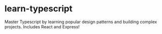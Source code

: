 # learn-typescript
Master Typescript by learning popular design patterns and building complex projects. Includes React and Express!
